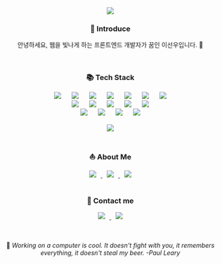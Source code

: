 <div align="center">
  <img src="https://capsule-render.vercel.app/api?type=waving&color=auto&height=300&section=header&text=Hi%20there!%20💁🏻‍♀️&fontSize=60&fontAlignY=35&desc=I'm%20SunWoo%20Lee%20😆&descSize=30&descAlignY=65&animation=fadeIn" />	
  <h3>🐣 Introduce</h3>
  <p>안녕하세요, 웹을 빛나게 하는 프론트엔드 개발자가 꿈인 이선우입니다. 🌟</p>
</div>

<br/>
<div align="center">
  <h3>📚 Tech Stack</h3>
  <img src="https://img.shields.io/badge/HTML5-E34F26?style=flat&logo=HTML5&logoColor=white" style="height : auto; margin-right : 10px;"/>
  <img src="https://img.shields.io/badge/CSS3-1572B6?style=flat&logo=CSS3&logoColor=white" style="height : auto; margin-left : 10px; margin-right : 10px;"/>
  <img src="https://img.shields.io/badge/JavaScript-F7DF1E?style=flat&logo=JavaScript&logoColor=white" style="height : auto; margin-left : 10px; margin-right : 10px;"/>
  <img src="https://img.shields.io/badge/React-61DAFB?style=flat&logo=React&logoColor=white" style="height : auto; margin-left : 10px; margin-right : 10px;"/>
  <img src="https://img.shields.io/badge/TypeScript-3178C6?style=flat&logo=TypeScript&logoColor=white" style="height : auto; margin-left : 10px; margin-right : 10px;"/>
  <img src="https://img.shields.io/badge/Redux-764ABC?style=flat&logo=redux&logoColor=white" style="height : auto; margin-left : 10px; margin-right : 10px;"/>
  <img src="https://img.shields.io/badge/Recoil-3578E5?style=flat&logo=recoil&logoColor=white" style="height : auto; margin-left: 10px"/>
  <br/>

  <img src="https://img.shields.io/badge/Node.js-5FA04E?style=flat&logo=node.js&logoColor=white" style="height : auto; margin-right : 10px;"/>
  <img src="https://img.shields.io/badge/express-000000?style=flat&logo=express&logoColor=white" style="height : auto; margin-left : 10px; margin-right : 10px;"/>
  <img src="https://img.shields.io/badge/MongoDB-47A248?style=flat&logo=Mongodb&logoColor=white" style="height : auto; margin-left : 10px; margin-right : 10px;"/>
  <img src="https://img.shields.io/badge/python-3776AB?style=flat&logo=PYTHON&logoColor=white" style="height : auto; margin-left : 10px; margin-right : 10px;"/>
  <img src="https://img.shields.io/badge/Vue.js-4FC08D?style=flat&logo=vue.js&logoColor=white" style="height : auto; margin-left : 10px;"/>
  <br/>

  <img src="https://img.shields.io/badge/Figma-F24E1E?style=flat&logo=figma&logoColor=white" style="height : auto; margin-right : 10px;"/>
  <img src="https://img.shields.io/badge/Sass-CC6699?style=flat&logo=sass&logoColor=white" style="height : auto; margin-left : 10px; margin-right : 10px;"/>
  <img src="https://img.shields.io/badge/styled-components-DB7093?style=flat&logo=styled-components&logoColor=white" style="height : auto; margin-left : 10px; margin-right : 10px;"/>
  <img src="https://img.shields.io/badge/Git-F05032?style=flat&logo=git&logoColor=white" style="height : auto; margin-left : 10px; "/>
  <br/><br/>
  
  <img src="https://github-readme-stats.vercel.app/api/top-langs/?username=Susan-Lee-01&layout=compact">
</div>

<br/>
<div align="center">
  <h3>⛵️ About Me</h3>
  <a href="https://sunnyafterarain.notion.site/HOME-62d865e8dac642cda425b6b5fec07ae7">
    <img src="https://img.shields.io/badge/notion-000000?style=flat&logo=notion&logoColor=white" style="height : auto; margin-right : 10px;"/>
  </a>
  <a href="https://sunnyafterarain.notion.site/e2bd8b5c7877466fb1d335013118fbcb">
    <img src="https://img.shields.io/badge/Portfolio-A0AFFF?style=flat&logo=micro.blog&logoColor=white" style="height : auto; margin-left : 10px; margin-right : 10px;"/>
  </a>
  <a href="https://sunnyafterarain.notion.site/3556e369569c460199874a9301562f68">
    <img src="https://img.shields.io/badge/Resume-FFB4B9?style=flat&logo=readme&logoColor=white" style="height : auto; margin-left : 10px;"/>
  </a>
</div>

<br/>
<div align="center">
  <h3>📧 Contact me</h3>
  <a href="mailto:sunwoo40101@gmail.com">
    <img src="https://img.shields.io/badge/Gmail-EA4335?style=flat&logo=gmail&logoColor=white" style="height : auto; margin-right : 10px;"/>
  </a>
  <a href="mailto:susan40101@naver.com">
    <img src="https://img.shields.io/badge/Nmail-22D172?style=flat&logo=mail.ru&logoColor=white" style="height : auto; margin-left : 10px;"/>
  </a>
</div>


<br/>
<br/>
<div align="center">
  <p>
    🫧 <em>Working on a computer is cool. It doesn't fight with you, it remembers everything, it doesn't steal my beer. -Paul Leary</em>
  </p>
</div>
